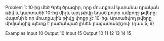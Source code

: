 Problem 1: 10֊ից մեծ
Գրել ծրագիր, որը մուտքում կստանա դրական թիվ և կարտածի 10-ից միչև այդ թիվը եղած բոլոր ամբողջ թվերը։ Հայտնի է որ մուտքային թիվը փոքր չէ 10-ից։ Արտածվող թվերը միմյանցից պետք է բաժանված լինեն բացատանիշով։ (դաս 5, 6)

Examples
Input
10
Output
10
Input
15
Output
10 11 12 13 14 15